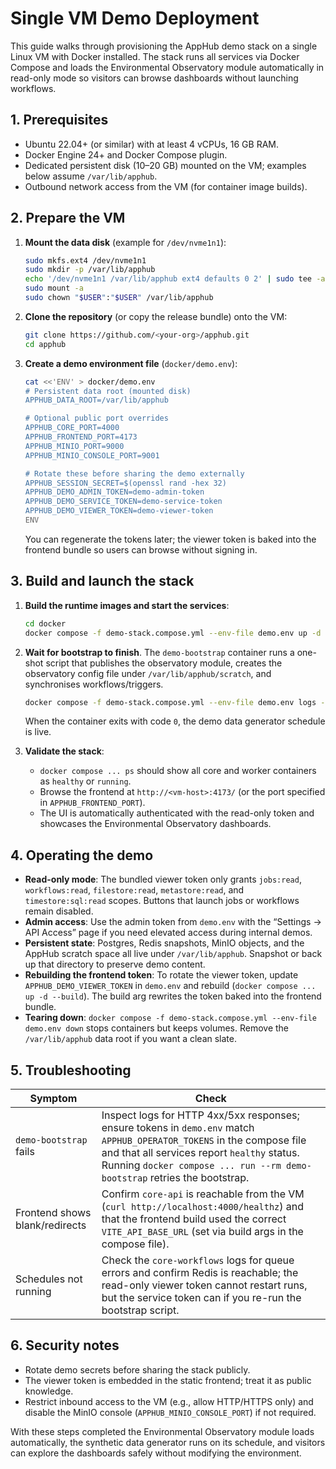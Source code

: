 # Single VM Demo Deployment

This guide walks through provisioning the AppHub demo stack on a single Linux VM with Docker installed. The stack runs all services via Docker Compose and loads the Environmental Observatory module automatically in read-only mode so visitors can browse dashboards without launching workflows.

## 1. Prerequisites

- Ubuntu 22.04+ (or similar) with at least 4 vCPUs, 16 GB RAM.
- Docker Engine 24+ and Docker Compose plugin.
- Dedicated persistent disk (10–20 GB) mounted on the VM; examples below assume `/var/lib/apphub`.
- Outbound network access from the VM (for container image builds).

## 2. Prepare the VM

1. **Mount the data disk** (example for `/dev/nvme1n1`):
   ```bash
   sudo mkfs.ext4 /dev/nvme1n1
   sudo mkdir -p /var/lib/apphub
   echo '/dev/nvme1n1 /var/lib/apphub ext4 defaults 0 2' | sudo tee -a /etc/fstab
   sudo mount -a
   sudo chown "$USER":"$USER" /var/lib/apphub
   ```

2. **Clone the repository** (or copy the release bundle) onto the VM:
   ```bash
   git clone https://github.com/<your-org>/apphub.git
   cd apphub
   ```

3. **Create a demo environment file** (`docker/demo.env`):
   ```bash
   cat <<'ENV' > docker/demo.env
   # Persistent data root (mounted disk)
   APPHUB_DATA_ROOT=/var/lib/apphub

   # Optional public port overrides
   APPHUB_CORE_PORT=4000
   APPHUB_FRONTEND_PORT=4173
   APPHUB_MINIO_PORT=9000
   APPHUB_MINIO_CONSOLE_PORT=9001

   # Rotate these before sharing the demo externally
   APPHUB_SESSION_SECRET=$(openssl rand -hex 32)
   APPHUB_DEMO_ADMIN_TOKEN=demo-admin-token
   APPHUB_DEMO_SERVICE_TOKEN=demo-service-token
   APPHUB_DEMO_VIEWER_TOKEN=demo-viewer-token
   ENV
   ```

   You can regenerate the tokens later; the viewer token is baked into the frontend bundle so users can browse without signing in.

## 3. Build and launch the stack

1. **Build the runtime images and start the services**:
   ```bash
   cd docker
   docker compose -f demo-stack.compose.yml --env-file demo.env up -d --build
   ```

2. **Wait for bootstrap to finish**. The `demo-bootstrap` container runs a one-shot script that publishes the observatory module, creates the observatory config file under `/var/lib/apphub/scratch`, and synchronises workflows/triggers.
   ```bash
   docker compose -f demo-stack.compose.yml --env-file demo.env logs -f demo-bootstrap
   ```
   When the container exits with code `0`, the demo data generator schedule is live.

3. **Validate the stack**:
   - `docker compose ... ps` should show all core and worker containers as `healthy` or `running`.
   - Browse the frontend at `http://<vm-host>:4173/` (or the port specified in `APPHUB_FRONTEND_PORT`).
   - The UI is automatically authenticated with the read-only token and showcases the Environmental Observatory dashboards.

## 4. Operating the demo

- **Read-only mode**: The bundled viewer token only grants `jobs:read`, `workflows:read`, `filestore:read`, `metastore:read`, and `timestore:sql:read` scopes. Buttons that launch jobs or workflows remain disabled.
- **Admin access**: Use the admin token from `demo.env` with the “Settings → API Access” page if you need elevated access during internal demos.
- **Persistent state**: Postgres, Redis snapshots, MinIO objects, and the AppHub scratch space all live under `/var/lib/apphub`. Snapshot or back up that directory to preserve demo content.
- **Rebuilding the frontend token**: To rotate the viewer token, update `APPHUB_DEMO_VIEWER_TOKEN` in `demo.env` and rebuild (`docker compose ... up -d --build`). The build arg rewrites the token baked into the frontend bundle.
- **Tearing down**: `docker compose -f demo-stack.compose.yml --env-file demo.env down` stops containers but keeps volumes. Remove the `/var/lib/apphub` data root if you want a clean slate.

## 5. Troubleshooting

| Symptom | Check |
| --- | --- |
| `demo-bootstrap` fails | Inspect logs for HTTP 4xx/5xx responses; ensure tokens in `demo.env` match `APPHUB_OPERATOR_TOKENS` in the compose file and that all services report `healthy` status. Running `docker compose ... run --rm demo-bootstrap` retries the bootstrap. |
| Frontend shows blank/redirects | Confirm `core-api` is reachable from the VM (`curl http://localhost:4000/healthz`) and that the frontend build used the correct `VITE_API_BASE_URL` (set via build args in the compose file). |
| Schedules not running | Check the `core-workflows` logs for queue errors and confirm Redis is reachable; the read-only viewer token cannot restart runs, but the service token can if you re-run the bootstrap script. |

## 6. Security notes

- Rotate demo secrets before sharing the stack publicly.
- The viewer token is embedded in the static frontend; treat it as public knowledge.
- Restrict inbound access to the VM (e.g., allow HTTP/HTTPS only) and disable the MinIO console (`APPHUB_MINIO_CONSOLE_PORT`) if not required.

With these steps completed the Environmental Observatory module loads automatically, the synthetic data generator runs on its schedule, and visitors can explore the dashboards safely without modifying the environment.
